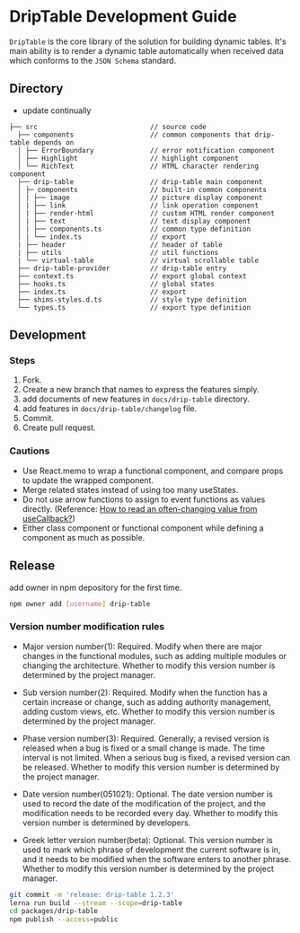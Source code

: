 # DripTable Development Guide

`DripTable` is the core library of the solution for building dynamic tables. It's main ability is to render a dynamic table automatically when received data which conforms to the `JSON Schema` standard.

## Directory

- update continually

```
├── src                            // source code
  ├── components                   // common components that drip-table depends on
  │ ├── ErrorBoundary              // error notification component
  │ ├── Highlight                  // highlight component
  │ └── RichText                   // HTML character rendering component
  ├── drip-table                   // drip-table main component
  │ ├─ components                  // built-in common components
  │ | ├── image                    // picture display component
  │ | ├── link                     // link operation component
  │ | ├── render-html              // custom HTML render component
  │ | ├── text                     // text display component
  │ | ├── components.ts            // common type definition
  │ | └── index.ts                 // export
  | ├── header                     // header of table
  | ├── utils                      // util functions
  | └── virtual-table              // virtual scrollable table
  ├── drip-table-provider          // drip-table entry
  ├── context.ts                   // export global context
  ├── hooks.ts                     // global states
  ├── index.ts                     // export
  ├── shims-styles.d.ts            // style type definition
  └── types.ts                     // export type definition
```

## Development

### Steps

1. Fork.
2. Create a new branch that names to express the features simply.
3. add documents of new features in `docs/drip-table` directory.
4. add features in `docs/drip-table/changelog` file.
5. Commit.
6. Create pull request.

### Cautions
- Use React.memo to wrap a functional component, and compare props to update the wrapped component.
- Merge related states instead of using too many useStates.
- Do not use arrow functions to assign to event functions as values directly. (Reference: [How to read an often-changing value from useCallback?](https://reactjs.org/docs/hooks-faq.html#how-to-read-an-often-changing-value-from-usecallback))
- Either class component or functional component while defining a component as much as possible.

## Release

add owner in npm depository for the first time.

```sh
npm owner add [username] drip-table
```

### Version number modification rules

- Major version number(1): Required. Modify when there are major changes in the functional modules, such as adding multiple modules or changing the architecture. Whether to modify this version number is determined by the project manager.

- Sub version number(2): Required. Modify when the function has a certain increase or change, such as adding authority management, adding custom views, etc. Whether to modify this version number is determined by the project manager.

- Phase version number(3): Required. Generally, a revised version is released when a bug is fixed or a small change is made. The time interval is not limited. When a serious bug is fixed, a revised version can be released. Whether to modify this version number is determined by the project manager.

- Date version number(051021): Optional. The date version number is used to record the date of the modification of the project, and the modification needs to be recorded every day. Whether to modify this version number is determined by developers.

- Greek letter version number(beta): Optional. This version number is used to mark which phrase of development the current software is in, and it needs to be modified when the software enters to another phrase. Whether to modify this version number is determined by the project manager.

```sh
git commit -m 'release: drip-table 1.2.3'
lerna run build --stream --scope=drip-table
cd packages/drip-table
npm publish --access=public
```
